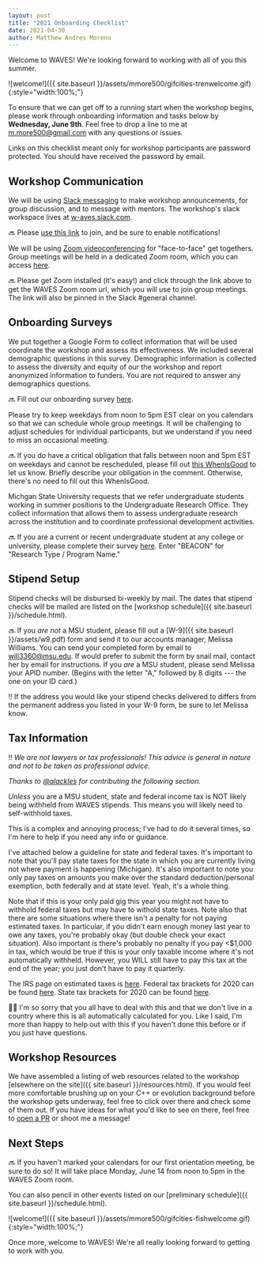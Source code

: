 ```yaml
---
layout: post
title: "2021 Onboarding Checklist"
date: 2021-04-30
author: Matthew Andres Moreno
---
```


Welcome to WAVES!
We're looking forward to working with all of you this summer.

![welcome!]({{ site.baseurl }}/assets/mmore500/gifcities-trenwelcome.gif){:style="width:100%;"}

To ensure that we can get off to a running start when the workshop begins, please work through onboarding information and tasks below by **Wednesday, June 9th**.
Feel free to drop a line to me at [m.more500@gmail.com](mailto:m.more500@gmail.com) with any questions or issues.

Links on this checklist meant only for workshop participants are password protected.
You should have received the password by email.

## Workshop Communication

We will be using [Slack messaging](https://slack.com/) to make workshop announcements, for group discussion, and to message with mentors.
The workshop's slack workspace lives at [w-aves.slack.com](https://w-aves.slack.com).

:soon:
Please [use this link](https://mmore500.com/hopto/bb) to join, and be sure to enable notifications!

We will be using [Zoom videoconferencing](https://zoom.us/) for "face-to-face" get togethers.
Group meetings will be held in a dedicated Zoom room, which you can access [here](https://mmore500.com/hopto/ar).

:soon:
Please get Zoom installed (it's easy!) and click through the link above to get the WAVES Zoom room url, which you will use to join group meetings.
The link will also be pinned in the Slack #general channel.

## Onboarding Surveys

We put together a Google Form to collect information that will be used coordinate the workshop and assess its effectiveness.
We included several demographic questions in this survey.
Demographic information is collected to assess the diversity and equity of our the workshop and report anonymized information to funders.
You are not required to answer any demographics questions.

:soon:
Fill out our onboarding survey [here](https://mmore500.com/hopto/bd).

Please try to keep weekdays from noon to 5pm EST clear on you calendars so that we can schedule whole group meetings.
It will be challenging to adjust schedules for individual participants, but we understand if you need to miss an occasional meeting.

:soon:
If you do have a critical obligation that falls between noon and 5pm EST on weekdays and cannot be rescheduled, please fill out [this WhenIsGood](https://mmore500.com/hopto/bc) to let us know.
Briefly describe your obligation in the comment.
Otherwise, there's no need to fill out this WhenIsGood.

Michgan State University requests that we refer undergraduate students working in summer positions to the Undergraduate Research Office.
They collect information that allows them to assess undergraduate research across the institution and to coordinate professional development activities.

:soon:
If you are a current or recent undergraduate student at any college or university, please complete their survey [here](TODO).
Enter "BEACON" for "Research Type / Program Name."

## Stipend Setup

Stipend checks will be disbursed bi-weekly by mail.
The dates that stipend checks will be mailed are listed on the [workshop schedule]({{ site.baseurl }}/schedule.html).

:soon:
If you *are not* a MSU student, please fill out a [W-9]({{ site.baseurl }}/assets/w9.pdf) form and send it to our accounts manager, Melissa Williams.
You can send your completed form by email to [will3360@msu.edu](mailto:will3360@msu.edu).
If would prefer to submit the form by snail mail, contact her by email for instructions.
If you *are* a MSU student, please send Melissa your APID number.
(Begins with the letter "A," followed by 8 digits --- the one on your ID card.)

:bangbang:
If the address you would like your stipend checks delivered to differs from the permanent address you listed in your W-9 form, be sure to let Melissa know.

## Tax Information

:bangbang:
*We are not lawyers or tax professionals!*
*This advice is general in nature and not to be taken as professional advice.*

*Thanks to [@alackles](https://github.com/alackles) for contributing the following section.*

*Unless* you are a MSU student, state and federal income tax is NOT likely being withheld from WAVES stipends.
This means you will likely need to self-withhold taxes.

This is a complex and annoying process; I've had to do it several times, so I'm here to help if you need any info or guidance.

I've attached below a guideline for state and federal taxes.
It's important to note that you'll pay state taxes for the state in which you are currently living not where payment is happening (Michigan).
It's also important to note you only pay taxes on amounts you make over the standard deduction/personal exemption, both federally and at state level.
Yeah, it's a whole thing.

Note that if this is your only paid gig this year you might not have to withhold federal taxes but may have to withold state taxes.
Note also that there are some situations where there isn't a penalty for not paying estimated taxes.
In particular, if you didn't earn enough money last year to owe any taxes, you're probably okay (but double check your exact situation).
Also important is there's probably no penalty if you pay <$1,000 in tax, which would be true if this is your only taxable income where it's not automatically withheld.
However, you WILL still have to pay this tax at the end of the year; you just don't have to pay it quarterly.

The IRS page on estimated taxes is [here](https://www.irs.gov/businesses/small-businesses-self-employed/estimated-taxes).
Federal tax brackets for 2020 can be found [here](https://taxfoundation.org/2020-tax-brackets/).
State tax brackets for 2020 can be found [here](https://taxfoundation.org/state-individual-income-tax-rates-and-brackets-for-2020/).

:woman_shrugging:
I'm so sorry that you all have to deal with this and that we don't live in a country where this is all automatically calculated for you.
Like I said, I'm more than happy to help out with this if you haven't done this before or if you just have questions.

## Workshop Resources

We have assembled a listing of web resources related to the workshop [elsewhere on the site]({{ site.baseurl }}/resources.html).
If you would feel more comfortable brushing up on your C++ or evolution background before the workshop gets underway, feel free to click over there and check some of them out.
If you have ideas for what you'd like to see on there, feel free to [open a PR](https://github.com/mmore500/waves) or shoot me a message!

## Next Steps

:soon:
If you haven't marked your calendars for our first orientation meeting, be sure to do so!
It will take place Monday, June 14 from noon to 5pm in the WAVES Zoom room.

You can also pencil in other events listed on our [preliminary schedule]({{ site.baseurl }}/schedule.html).

![welcome!]({{ site.baseurl }}/assets/mmore500/gifcities-fishwelcome.gif){:style="width:100%;"}

Once more, welcome to WAVES!
We're all really looking forward to getting to work with you.
